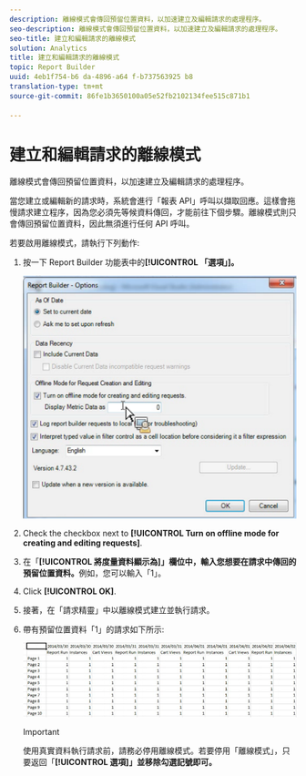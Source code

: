 ```yaml
---
description: 離線模式會傳回預留位置資料，以加速建立及編輯請求的處理程序。
seo-description: 離線模式會傳回預留位置資料，以加速建立及編輯請求的處理程序。
seo-title: 建立和編輯請求的離線模式
solution: Analytics
title: 建立和編輯請求的離線模式
topic: Report Builder
uuid: 4eb1f754-b6 da-4896-a64 f-b737563925 b8
translation-type: tm+mt
source-git-commit: 86fe1b3650100a05e52fb2102134fee515c871b1

---
```



# 建立和編輯請求的離線模式

離線模式會傳回預留位置資料，以加速建立及編輯請求的處理程序。

當您建立或編輯新的請求時，系統會進行「報表 API」呼叫以擷取回應。這樣會拖慢請求建立程序，因為您必須先等候資料傳回，才能前往下個步驟。離線模式則只會傳回預留位置資料，因此無須進行任何 API 呼叫。

若要啟用離線模式，請執行下列動作:

1. 按一下 Report Builder 功能表中的&#x200B;**[!UICONTROL 「選項」]。**

   ![](assets/offline_mode.png)

1. Check the checkbox next to **[!UICONTROL Turn on offline mode for creating and editing requests]**.
1. 在「**[!UICONTROL 將度量資料顯示為]」欄位中，輸入您想要在請求中傳回的預留位置資料。**&#x200B;例如，您可以輸入「1」。
1. Click **[!UICONTROL OK]**.
1. 接著，在「請求精靈」中以離線模式建立並執行請求。
1. 帶有預留位置資料「1」的請求如下所示:

   ![](assets/offline_mode_example.png)

   >[!IMPORTANT]
   >
   >使用真實資料執行請求前，請務必停用離線模式。若要停用「離線模式」，只要返回「**[!UICONTROL 選項]」並移除勾選記號即可。**

